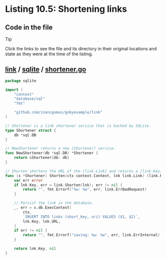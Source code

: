 # Listing 10.5: Shortening links

## Code in the file

> [!TIP]
> Click the links to see the file and its directory in their original locations and state as they were at the time of the listing.

## [link](https://github.com/inancgumus/gobyexample/blob/3c4f37d7a9701eadcb2cb8b4bff7ed3899e41754/link) / [sqlite](https://github.com/inancgumus/gobyexample/blob/3c4f37d7a9701eadcb2cb8b4bff7ed3899e41754/link/sqlite) / [shortener.go](https://github.com/inancgumus/gobyexample/blob/3c4f37d7a9701eadcb2cb8b4bff7ed3899e41754/link/sqlite/shortener.go)

```go
package sqlite

import (
	"context"
	"database/sql"
	"fmt"

	"github.com/inancgumus/gobyexample/link"
)

// Shortener is a link shortener service that is backed by SQLite.
type Shortener struct {
	db *sql.DB
}

// NewShortener returns a new [Shortener] service.
func NewShortener(db *sql.DB) *Shortener {
	return &Shortener{db: db}
}

// Shorten shortens the URL of the [link.Link] and returns a [link.Key].
func (s *Shortener) Shorten(ctx context.Context, lnk link.Link) (link.Key, error) {
	var err error
	if lnk.Key, err = link.Shorten(lnk); err != nil {
		return "", fmt.Errorf("%w: %w", err, link.ErrBadRequest)
	}

	// Persist the link in the database.
	_, err = s.db.ExecContext(
		ctx,
		`INSERT INTO links (short_key, uri) VALUES ($1, $2)`,
		lnk.Key, lnk.URL,
	)
	if err != nil {
		return "", fmt.Errorf("saving: %w: %w", err, link.ErrInternal)
	}

	return lnk.Key, nil
}
```

